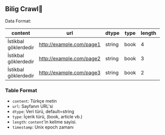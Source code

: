 ## Bilig Crawl👋

Data Format:

| content                | url                      | dtype  | type | length | timestamp    |
|------------------------|--------------------------|--------|------|--------|--------------|
| İstikbal göklerdedir   | http://example.com/page1 | string | book | 4      | 1617187200   |
| İstikbal göklerdedir   | http://example.com/page2 | string | book | 3      | 1617187260   |
| İstikbal göklerdedir   | http://example.com/page3 | string | book | 2      | 1617187320   |

### Table Format

- `content`: Türkçe metin
- `url`: Sayfanın URL'si
- `dtype`: Veri türü, default=string
- `type`: İçerik türü, (book, article vb.)
- `length`: `content`'in kelime sayisi.
- `timestamp`: Unix epoch zamanı
